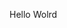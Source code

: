 Hello Wolrd




































































































































































































































































































































































































































































































































































































































































































































































































































































































































































































































































































































































































































































































































































































































































































































































































































































